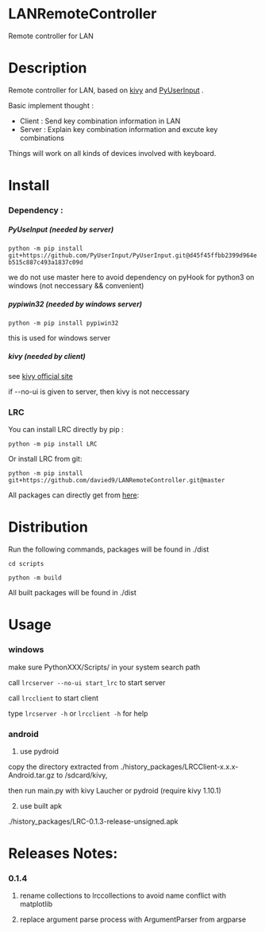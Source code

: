 # LANRemoteController
Remote controller for LAN

# Description
Remote controller for LAN, based on [kivy](https://github.com/kivy/kivy) and [PyUserInput](https://github.com/SavinaRoja/PyUserInput) .

Basic implement thought :
- Client : Send key combination information in LAN
- Server : Explain key combination information and excute key combinations
    
    
Things will work on all kinds of devices involved with keyboard.

# Install

### Dependency :

##### PyUseInput (needed by server)

`python -m pip install git+https://github.com/PyUserInput/PyUserInput.git@d45f45ffbb2399d964eb515c887c493a1837c09d`

we do not use master here to avoid dependency on pyHook for python3 on windows (not neccessary && convenient)

##### pypiwin32 (needed by windows server)

`python -m pip install pypiwin32`

this is used for windows server

##### kivy (needed by client)

see [kivy official site](https://kivy.org/doc/stable/gettingstarted/installation.html)

if --no-ui is given to server, then kivy is not neccessary

### LRC

You can install LRC directly by pip :

`python -m pip install LRC`

Or install LRC from git:

`python -m pip install git+https://github.com/davied9/LANRemoteController.git@master`

All packages can directly get from [here](https://github.com/davied9/LANRemoteController/tree/master/history_packages):

# Distribution

Run the following commands, packages will be found in ./dist

`cd scripts`

`python -m build`

All built packages will be found in ./dist

# Usage

### windows

make sure PythonXXX/Scripts/ in your system search path

call `lrcserver --no-ui start_lrc` to start server

call `lrcclient` to start client

type `lrcserver -h` or `lrcclient -h` for help

### android

1. use pydroid

copy the directory extracted from ./history_packages/LRCClient-x.x.x-Android.tar.gz to <android-device>/sdcard/kivy, 

then run main.py with kivy Laucher or pydroid (require kivy 1.10.1)

2. use built apk

./history_packages/LRC-0.1.3-release-unsigned.apk

# Releases Notes:

### 0.1.4

1. rename collections to lrccollections to avoid name conflict with matplotlib

2. replace argument parse process with ArgumentParser from argparse
